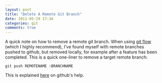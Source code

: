 ```yaml
---
layout: post
title: "Delete A Remote Git Branch"
date: 2011-05-29 17:34
categories: git
comments: true
---
```


A quick note on how to remove a remote git branch.  When using [git flow](http://nvie.com/posts/a-successful-git-branching-model/)
(which I highly recommend), I've found myself with remote branches pushed to github, but removed locally, for example after a
feature has been completed.  This is a quick one-liner to remove a target remote branch:

	git push REMOTENAME :BRANCHNAME

This is explained [here](http://help.github.com/remotes/) on github's help.
